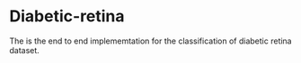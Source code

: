 # Diabetic-retina
The is the end to end implememtation for the classification of diabetic retina dataset.
